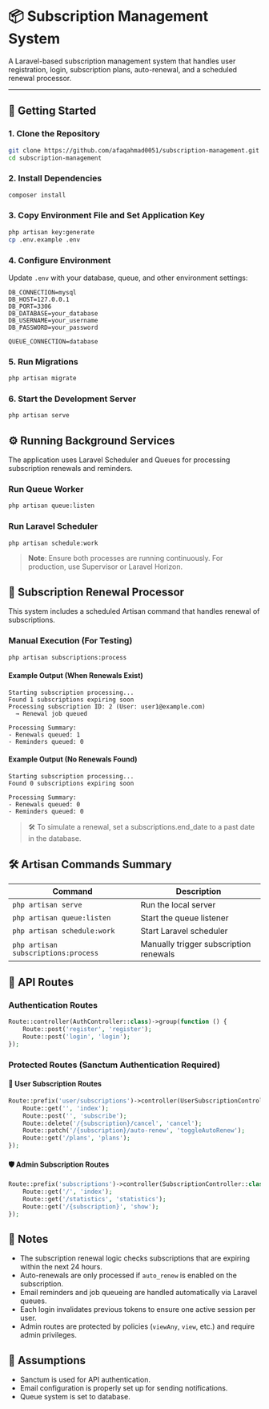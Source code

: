 # 📦 Subscription Management System

A Laravel-based subscription management system that handles user registration, login, subscription plans, auto-renewal, and a scheduled renewal processor.

---

## 🚀 Getting Started

### 1. Clone the Repository

```bash
git clone https://github.com/afaqahmad0051/subscription-management.git
cd subscription-management
```

### 2. Install Dependencies

```bash
composer install
```

### 3. Copy Environment File and Set Application Key

```bash
php artisan key:generate
cp .env.example .env
```

### 4. Configure Environment

Update `.env` with your database, queue, and other environment settings:

```env
DB_CONNECTION=mysql
DB_HOST=127.0.0.1
DB_PORT=3306
DB_DATABASE=your_database
DB_USERNAME=your_username
DB_PASSWORD=your_password

QUEUE_CONNECTION=database
```

### 5. Run Migrations

```bash
php artisan migrate
```

### 6. Start the Development Server

```bash
php artisan serve
```

## ⚙️ Running Background Services

The application uses Laravel Scheduler and Queues for processing subscription renewals and reminders.

### Run Queue Worker

```bash
php artisan queue:listen
```

### Run Laravel Scheduler

```bash
php artisan schedule:work
```

> **Note**: Ensure both processes are running continuously. For production, use Supervisor or Laravel Horizon.

## 🔁 Subscription Renewal Processor

This system includes a scheduled Artisan command that handles renewal of subscriptions.

### Manual Execution (For Testing)

```bash
php artisan subscriptions:process
```

#### Example Output (When Renewals Exist)

```
Starting subscription processing...
Found 1 subscriptions expiring soon
Processing subscription ID: 2 (User: user1@example.com)
  → Renewal job queued

Processing Summary:
- Renewals queued: 1
- Reminders queued: 0
```

#### Example Output (No Renewals Found)

```
Starting subscription processing...
Found 0 subscriptions expiring soon

Processing Summary:
- Renewals queued: 0
- Reminders queued: 0
```

> 🛠 To simulate a renewal, set a subscriptions.end_date to a past date in the database.

## 🛠 Artisan Commands Summary

| Command                             | Description                            |
| ----------------------------------- | -------------------------------------- |
| `php artisan serve`                 | Run the local server                   |
| `php artisan queue:listen`          | Start the queue listener               |
| `php artisan schedule:work`         | Start Laravel scheduler                |
| `php artisan subscriptions:process` | Manually trigger subscription renewals |

## 🔐 API Routes

### Authentication Routes

```php
Route::controller(AuthController::class)->group(function () {
    Route::post('register', 'register');
    Route::post('login', 'login');
});
```

### Protected Routes (Sanctum Authentication Required)

#### 👤 User Subscription Routes

```php
Route::prefix('user/subscriptions')->controller(UserSubscriptionController::class)->group(function () {
    Route::get('', 'index');
    Route::post('', 'subscribe');
    Route::delete('/{subscription}/cancel', 'cancel');
    Route::patch('/{subscription}/auto-renew', 'toggleAutoRenew');
    Route::get('/plans', 'plans');
});
```

#### 🛡 Admin Subscription Routes

```php
Route::prefix('subscriptions')->controller(SubscriptionController::class)->group(function () {
    Route::get('/', 'index');
    Route::get('/statistics', 'statistics');
    Route::get('/{subscription}', 'show');
});
```

## 📌 Notes

-   The subscription renewal logic checks subscriptions that are expiring within the next 24 hours.
-   Auto-renewals are only processed if `auto_renew` is enabled on the subscription.
-   Email reminders and job queueing are handled automatically via Laravel queues.
-   Each login invalidates previous tokens to ensure one active session per user.
-   Admin routes are protected by policies (`viewAny`, `view`, etc.) and require admin privileges.

## 🧠 Assumptions

-   Sanctum is used for API authentication.
-   Email configuration is properly set up for sending notifications.
-   Queue system is set to database.
